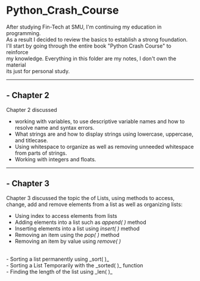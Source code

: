 # Python_Crash_Course

After studying Fin-Tech at SMU, I'm continuing my education in programming. <br>
As a result I decided to review the basics to establish a strong foundation. <br>
I'll start by going through the entire book "Python Crash Course" to reinforce <br> 
my knowledge. Everything in this folder are my notes, I don't own the material <br> 
its just for personal study.
***
## - Chapter 2
Chapter 2 discussed 
- working with variables, to use descriptive variable names and how to resolve name and syntax errors. <br>
- What strings are and how to display strings using lowercase, uppercase, and titlecase. <br>
- Using whitespace to organize as well as removing unneeded whitespace from parts of strings.<br>
- Working with integers and floats.
***
## - Chapter 3
Chapter 3 discussed the topic the of Lists, using methods to access, change, add and remove elements from a list as well as organizing lists: <br>
- Using index to access elements from lists <br>
- Adding elements into a list such as _append( )_ method <br>
- Inserting elements into a list using _insert( )_ method <br>
- Removing an item using the _pop( )_ method <br>
- Removing an item by value using _remove( )_ <br>
<br>
- Sorting a list permanently using _sort( )_ <br>
- Sorting a List Temporarily with the _sorted( )_ function <br>
- Finding the length of the list using _len( )_